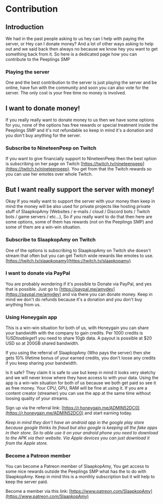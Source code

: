 # Contribution

## Introduction

We had in the past people asking to us hey can I help with paying the server, or Hey can I donate money? And a lot of other ways asking to help out and we said back then always no because we know hey you want to get something back from it. So here is a dedicated page how you can contribute to the Peeplings SMP

### Playing the server

One and the best contribution to the server is just playing the server and be online, have fun with the community and soon you can also vote for the server. The only cost is your free time no money is involved.

## I want to donate money!

If you really really want to donate money to us then we have some options for you, none of the options has free rewards or special treatment inside the Peeplings SMP and it's not refundable so keep in mind it's a donation and you don't buy anything for the server.

### Subscribe to NineteenPeep on Twitch

If you want to give financially support to NineteenPeep then the best option is subscribing on her page on Twitch [https://twitch.tv/nineteenpeep](https://twitch.tv/nineteenpeep). You get from that the Twitch rewards so you can use her emotes over whole Twitch.

## But I want really support the server with money!

Okay If you really want to support the server with your money then keep in mind the money will be also used for private projects like hosting private stuff of SlaapkopAmy (Websites / e-mails / cloud / Discord bots / Twitch bots / game servers / etc...), So if you really want to do that then here are some options, some of them has rewards (not on the Peeplings SMP) and some of them are a win-win situation.

### Subscribe to SlaapkopAmy on Twitch

One of the options is subscribing to SlaapkopAmy on Twitch she doesn't stream that often but you can get Twitch wide rewards like emotes to use. [https://twitch.tv/slaapkopamy](https://twitch.tv/slaapkopamy)

### I want to donate via PayPal

You are probably wondering if it's possible to Donate via PayPal, and yes that is possible. Just go to [https://paypal.me/amydev](https://paypal.me/amydev) and via there you can donate money. Keep in mind we don't do refunds because it's a donation and you don't buy anything from us.

### Using Honeygain app

This is a win-win situation for both of us, with Honeygain you can share your bandwidth with the company to gain credits. Per 1000 credits is $1 USD to able get 1$ you need to share 10gb data. A payout is possible at $20 USD so at 200GB shared bandwidth.

If you using the referral of SlaapkopAmy (Who pays the server) then she gets 10% lifetime bonus of your earned credits, you don't loose any credits if you keep sharing your bandwidth.

Is it safe? They claim it is safe to use but keep in mind it looks very sketchy and we will never know where they have access to with your data. Using the app is a win-win situation for both of us because we both get paid so see it as free money. Your CPU, GPU, RAM will be fine at using it. If you are a content creator (streamer) you can use the app at the same time without loosing quality of your streams.

Sign up via the referral link: [https://r.honeygain.me/ADMIN52DC0](https://r.honeygain.me/ADMIN52DC0) and start earning today.

_Keep in mind they don't have an android app in the google play store because google thinks its fraud but also google is keeping all the fake apps in their store. So to able use it on your android phone you need to download to the APK via their website. Via Apple devices you can just download it from the Apple store._

### Become a Patreon member

You can become a Patreon member of SlaapkopAmy, You get access to some nice rewards outside the Peeplings SMP what has the to do with SlaapkopAmy. Keep in mind this is a monthly subscription but it will help to keep the server paid.

Become a member via this link: [https://www.patreon.com/SlaapkopAmy](https://www.patreon.com/SlaapkopAmy)
